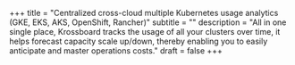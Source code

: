 +++
title = "Centralized cross-cloud multiple Kubernetes usage analytics (GKE, EKS, AKS, OpenShift, Rancher)"
subtitle = ""
description = "All in one single place, Krossboard tracks the usage of all your clusters over time, it helps forecast capacity scale up/down, thereby enabling you to easily anticipate and master operations costs."
draft = false
+++
